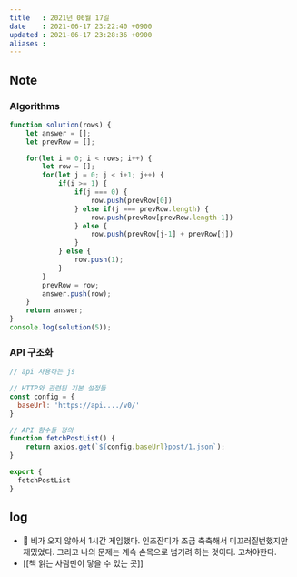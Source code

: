 ```yaml
---
title   : 2021년 06월 17일
date    : 2021-06-17 23:22:40 +0900
updated : 2021-06-17 23:28:36 +0900
aliases : 
---
```

## Note

### Algorithms 
```javascript
function solution(rows) {
	let answer = [];
	let prevRow = []; 

	for(let i = 0; i < rows; i++) {
		let row = [];
		for(let j = 0; j < i+1; j++) {
			if(i >= 1) {
				if(j === 0) {
					row.push(prevRow[0])
				} else if(j === prevRow.length) {
					row.push(prevRow[prevRow.length-1])
				} else {
					row.push(prevRow[j-1] + prevRow[j])
				}
			} else {
				row.push(1);
			}
		}
		prevRow = row; 
		answer.push(row);
	}
	return answer;
}  
console.log(solution(5));
```

### API 구조화  
```javascript
// api 사용하는 js 

// HTTP와 관련된 기본 설정들 
const config = {
  baseUrl: 'https://api..../v0/'
}

// API 함수들 정의 
function fetchPostList() {
    return axios.get(`${config.baseUrl}post/1.json`);
}

export {
  fetchPostList
}
```

## log 
- 🎾 비가 오지 않아서 1시간 게임했다. 인조잔디가 조금 축축해서 미끄러질번했지만 재밌었다. 그리고 나의 문제는 계속 손목으로 넘기려 하는 것이다. 고쳐야한다.    
- [[책 읽는 사람만이 닿을 수 있는 곳]]
